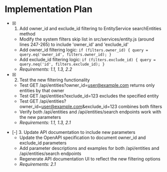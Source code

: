 # Implementation Plan

- [x] 1. Add owner_id and exclude_id filtering to EntityService searchEntities method
  - Modify the system filters skip list in src/services/entity.js (around lines 247-265) to include 'owner_id' and 'exclude_id'
  - Add owner_id filtering logic: `if (filters.owner_id) { query = query.eq('owner_id', filters.owner_id); }`
  - Add exclude_id filtering logic: `if (filters.exclude_id) { query = query.neq('id', filters.exclude_id); }`
  - _Requirements: 1.1, 1.3, 2.2_

- [x] 2. Test the new filtering functionality
  - Test GET /api/entities?owner_id=user@example.com returns only entities by that owner
  - Test GET /api/entities?exclude_id=123 excludes the specified entity
  - Test GET /api/entities?owner_id=user@example.com&exclude_id=123 combines both filters
  - Verify both /api/entities and /api/entities/search endpoints work with the new parameters
  - _Requirements: 1.1, 1.3, 2.1_

- [-] 3. Update API documentation to include new parameters
  - Update the OpenAPI specification to document owner_id and exclude_id parameters
  - Add parameter descriptions and examples for both /api/entities and /api/entities/search endpoints
  - Regenerate API documentation UI to reflect the new filtering options
  - _Requirements: 2.1_
